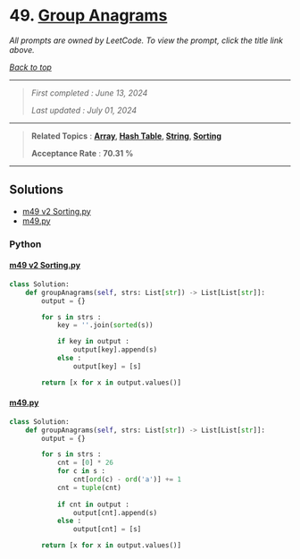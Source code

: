 # 49. [Group Anagrams](<https://leetcode.com/problems/group-anagrams>)

*All prompts are owned by LeetCode. To view the prompt, click the title link above.*

*[Back to top](<../README.md>)*

------

> *First completed : June 13, 2024*
>
> *Last updated : July 01, 2024*

------

> **Related Topics** : **[Array](<by_topic/Array.md>), [Hash Table](<by_topic/Hash Table.md>), [String](<by_topic/String.md>), [Sorting](<by_topic/Sorting.md>)**
>
> **Acceptance Rate** : **70.31 %**

------

## Solutions

- [m49 v2 Sorting.py](<../my-submissions/m49 v2 Sorting.py>)
- [m49.py](<../my-submissions/m49.py>)
### Python
#### [m49 v2 Sorting.py](<../my-submissions/m49 v2 Sorting.py>)
```Python
class Solution:
    def groupAnagrams(self, strs: List[str]) -> List[List[str]]:
        output = {}

        for s in strs :
            key = ''.join(sorted(s))

            if key in output :
                output[key].append(s)
            else :
                output[key] = [s]

        return [x for x in output.values()]
```

#### [m49.py](<../my-submissions/m49.py>)
```Python
class Solution:
    def groupAnagrams(self, strs: List[str]) -> List[List[str]]:
        output = {}

        for s in strs :
            cnt = [0] * 26
            for c in s :
                cnt[ord(c) - ord('a')] += 1
            cnt = tuple(cnt)
            
            if cnt in output :
                output[cnt].append(s)
            else :
                output[cnt] = [s]

        return [x for x in output.values()]
```

